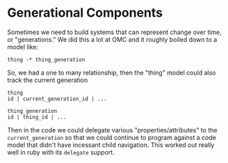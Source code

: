 # Generational Components

Sometimes we need to build systems that can represent change over time, or "generations." We did this a lot at OMC and it roughly boiled down to a model like:

```text
thing -* thing_generation
```

So, we had a one to many relationship, then the "thing" model could also track the current generation

```text
thing
id | current_generation_id | ...

thing_generation
id | thing_id | ...
```

Then in the code we could delegate various "properties/attributes" to the `current_generation` so that we could continue to program against a code model that didn't have incessant child navigation. This worked out really well in ruby with its `delegate` support. 

